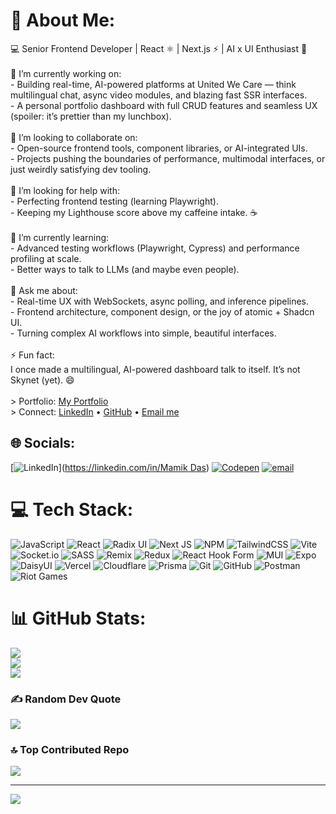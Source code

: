 # 💫 About Me:
💻 Senior Frontend Developer | React ⚛️ | Next.js ⚡ | AI x UI Enthusiast 🤖<br><br>🔭 I’m currently working on:<br>- Building real-time, AI-powered platforms at United We Care — think multilingual chat, async video modules, and blazing fast SSR interfaces.<br>- A personal portfolio dashboard with full CRUD features and seamless UX (spoiler: it’s prettier than my lunchbox).<br><br>👯 I’m looking to collaborate on:<br>- Open-source frontend tools, component libraries, or AI-integrated UIs.<br>- Projects pushing the boundaries of performance, multimodal interfaces, or just weirdly satisfying dev tooling.<br><br>🤝 I’m looking for help with:<br>- Perfecting frontend testing (learning Playwright).<br>- Keeping my Lighthouse score above my caffeine intake. ☕<br><br>🌱 I’m currently learning:<br>- Advanced testing workflows (Playwright, Cypress) and performance profiling at scale.<br>- Better ways to talk to LLMs (and maybe even people).<br><br>💬 Ask me about:<br>- Real-time UX with WebSockets, async polling, and inference pipelines.<br>- Frontend architecture, component design, or the joy of atomic + Shadcn UI.<br>- Turning complex AI workflows into simple, beautiful interfaces.<br><br>⚡ Fun fact:<br>I once made a multilingual, AI-powered dashboard talk to itself. It’s not Skynet (yet). 😄<br><br>> Portfolio: [My Portfolio](https://mamik-beryl.vercel.app/)  <br>> Connect: [LinkedIn](https://www.linkedin.com/in/mamik-das-6033a8139/) • [GitHub](https://github.com/Mamik153) • [Email me](mailto:mamikdas153@gmail.com)


## 🌐 Socials:
[![LinkedIn](https://img.shields.io/badge/LinkedIn-%230077B5.svg?logo=linkedin&logoColor=white)]([https://linkedin.com/in/Mamik Das](https://www.linkedin.com/in/mamik-das-6033a8139/)) [![Codepen](https://img.shields.io/badge/Codepen-000000?logo=codepen&logoColor=white)](https://codepen.io/Mamik153) [![email](https://img.shields.io/badge/Email-D14836?logo=gmail&logoColor=white)](mailto:mamikdas153@gmail.com) 

# 💻 Tech Stack:
![JavaScript](https://img.shields.io/badge/javascript-%23323330.svg?style=for-the-badge&logo=javascript&logoColor=%23F7DF1E) ![React](https://img.shields.io/badge/react-%2320232a.svg?style=for-the-badge&logo=react&logoColor=%2361DAFB) ![Radix UI](https://img.shields.io/badge/radix%20ui-161618.svg?style=for-the-badge&logo=radix-ui&logoColor=white) ![Next JS](https://img.shields.io/badge/Next-black?style=for-the-badge&logo=next.js&logoColor=white) ![NPM](https://img.shields.io/badge/NPM-%23CB3837.svg?style=for-the-badge&logo=npm&logoColor=white) ![TailwindCSS](https://img.shields.io/badge/tailwindcss-%2338B2AC.svg?style=for-the-badge&logo=tailwind-css&logoColor=white) ![Vite](https://img.shields.io/badge/vite-%23646CFF.svg?style=for-the-badge&logo=vite&logoColor=white) ![Socket.io](https://img.shields.io/badge/Socket.io-black?style=for-the-badge&logo=socket.io&badgeColor=010101) ![SASS](https://img.shields.io/badge/SASS-hotpink.svg?style=for-the-badge&logo=SASS&logoColor=white) ![Remix](https://img.shields.io/badge/remix-%23000.svg?style=for-the-badge&logo=remix&logoColor=white) ![Redux](https://img.shields.io/badge/redux-%23593d88.svg?style=for-the-badge&logo=redux&logoColor=white) ![React Hook Form](https://img.shields.io/badge/React%20Hook%20Form-%23EC5990.svg?style=for-the-badge&logo=reacthookform&logoColor=white) ![MUI](https://img.shields.io/badge/MUI-%230081CB.svg?style=for-the-badge&logo=mui&logoColor=white) ![Expo](https://img.shields.io/badge/expo-1C1E24?style=for-the-badge&logo=expo&logoColor=#D04A37) ![DaisyUI](https://img.shields.io/badge/daisyui-5A0EF8?style=for-the-badge&logo=daisyui&logoColor=white) ![Vercel](https://img.shields.io/badge/vercel-%23000000.svg?style=for-the-badge&logo=vercel&logoColor=white) ![Cloudflare](https://img.shields.io/badge/Cloudflare-F38020?style=for-the-badge&logo=Cloudflare&logoColor=white) ![Prisma](https://img.shields.io/badge/Prisma-3982CE?style=for-the-badge&logo=Prisma&logoColor=white) ![Git](https://img.shields.io/badge/git-%23F05033.svg?style=for-the-badge&logo=git&logoColor=white) ![GitHub](https://img.shields.io/badge/github-%23121011.svg?style=for-the-badge&logo=github&logoColor=white) ![Postman](https://img.shields.io/badge/Postman-FF6C37?style=for-the-badge&logo=postman&logoColor=white) ![Riot Games](https://img.shields.io/badge/riotgames-D32936.svg?style=for-the-badge&logo=riotgames&logoColor=white)
# 📊 GitHub Stats:
![](https://github-readme-stats.vercel.app/api?username=Mamik153&theme=dark&hide_border=false&include_all_commits=false&count_private=false)<br/>
![](https://nirzak-streak-stats.vercel.app/?user=Mamik153&theme=dark&hide_border=false)<br/>
![](https://github-readme-stats.vercel.app/api/top-langs/?username=Mamik153&theme=dark&hide_border=false&include_all_commits=false&count_private=false&layout=compact)

### ✍️ Random Dev Quote
![](https://quotes-github-readme.vercel.app/api?type=horizontal&theme=tokyonight)

### 🔝 Top Contributed Repo
![](https://github-contributor-stats.vercel.app/api?username=Mamik153&limit=5&theme=dark&combine_all_yearly_contributions=true)

---
[![](https://visitcount.itsvg.in/api?id=Mamik153&icon=0&color=0)](https://visitcount.itsvg.in)

<!-- Proudly created with GPRM ( https://gprm.itsvg.in ) -->
